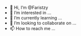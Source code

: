 - 👋 Hi, I’m @Faristzy
- 👀 I’m interested in ...
- 🌱 I’m currently learning ...
- 💞️ I’m looking to collaborate on ...
- 📫 How to reach me ...

<!---
Faristzy/Faristzy is a ✨ special ✨ repository because its `README.md` (this file) appears on your GitHub profile.
You can click the Preview link to take a look at your changes.
--->
